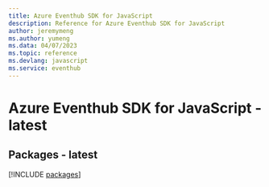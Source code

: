 ```yaml
---
title: Azure Eventhub SDK for JavaScript
description: Reference for Azure Eventhub SDK for JavaScript
author: jeremymeng
ms.author: yumeng
ms.data: 04/07/2023
ms.topic: reference
ms.devlang: javascript
ms.service: eventhub
---
```

# Azure Eventhub SDK for JavaScript - latest
## Packages - latest
[!INCLUDE [packages](eventhub-index.md)]